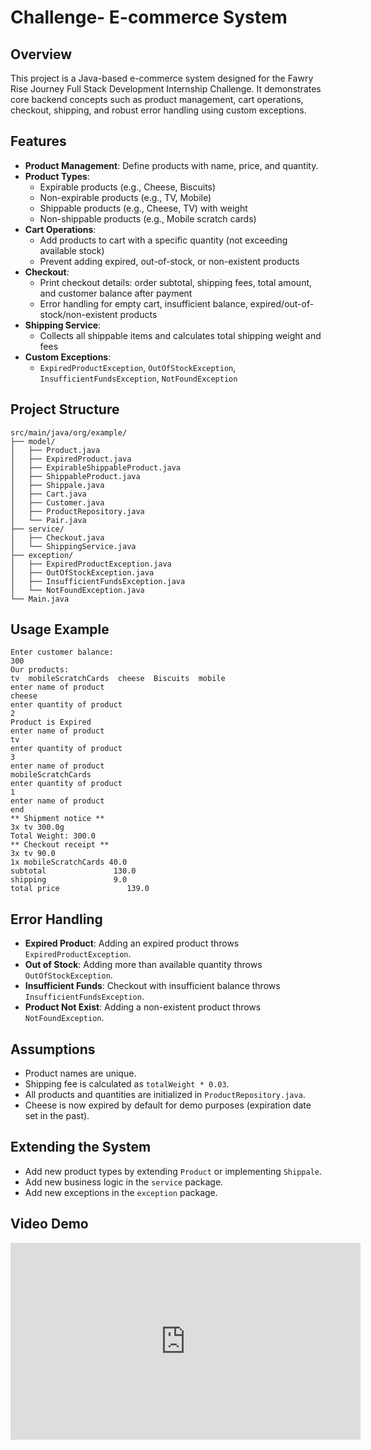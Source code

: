# Challenge- E-commerce System

## Overview
This project is a Java-based e-commerce system designed for the Fawry Rise Journey Full Stack Development Internship Challenge. It demonstrates core backend concepts such as product management, cart operations, checkout, shipping, and robust error handling using custom exceptions.

## Features
- **Product Management**: Define products with name, price, and quantity.
- **Product Types**:
  - Expirable products (e.g., Cheese, Biscuits)
  - Non-expirable products (e.g., TV, Mobile)
  - Shippable products (e.g., Cheese, TV) with weight
  - Non-shippable products (e.g., Mobile scratch cards)
- **Cart Operations**:
  - Add products to cart with a specific quantity (not exceeding available stock)
  - Prevent adding expired, out-of-stock, or non-existent products
- **Checkout**:
  - Print checkout details: order subtotal, shipping fees, total amount, and customer balance after payment
  - Error handling for empty cart, insufficient balance, expired/out-of-stock/non-existent products
- **Shipping Service**:
  - Collects all shippable items and calculates total shipping weight and fees
- **Custom Exceptions**:
  - `ExpiredProductException`, `OutOfStockException`, `InsufficientFundsException`, `NotFoundException`

## Project Structure
```
src/main/java/org/example/
├── model/
│   ├── Product.java
│   ├── ExpiredProduct.java
│   ├── ExpirableShippableProduct.java
│   ├── ShippableProduct.java
│   ├── Shippale.java
│   ├── Cart.java
│   ├── Customer.java
│   ├── ProductRepository.java
│   └── Pair.java
├── service/
│   ├── Checkout.java
│   └── ShippingService.java
├── exception/
│   ├── ExpiredProductException.java
│   ├── OutOfStockException.java
│   ├── InsufficientFundsException.java
│   └── NotFoundException.java
└── Main.java
```


## Usage Example
```
Enter customer balance:
300
Our products:
tv  mobileScratchCards  cheese  Biscuits  mobile  
enter name of product
cheese
enter quantity of product
2
Product is Expired
enter name of product
tv
enter quantity of product
3
enter name of product
mobileScratchCards
enter quantity of product
1
enter name of product
end
** Shipment notice **
3x tv 300.0g
Total Weight: 300.0
** Checkout receipt **
3x tv 90.0
1x mobileScratchCards 40.0
subtotal               130.0
shipping               9.0
total price               139.0
```

## Error Handling
- **Expired Product**: Adding an expired product throws `ExpiredProductException`.
- **Out of Stock**: Adding more than available quantity throws `OutOfStockException`.
- **Insufficient Funds**: Checkout with insufficient balance throws `InsufficientFundsException`.
- **Product Not Exist**: Adding a non-existent product throws `NotFoundException`.

## Assumptions
- Product names are unique.
- Shipping fee is calculated as `totalWeight * 0.03`.
- All products and quantities are initialized in `ProductRepository.java`.
- Cheese is now expired by default for demo purposes (expiration date set in the past).

## Extending the System
- Add new product types by extending `Product` or implementing `Shippale`.
- Add new business logic in the `service` package.
- Add new exceptions in the `exception` package.

## Video Demo
<iframe width="560" height="315" src="https://www.youtube.com/embed/G_gtaHwssLY" frameborder="0" allowfullscreen></iframe>



